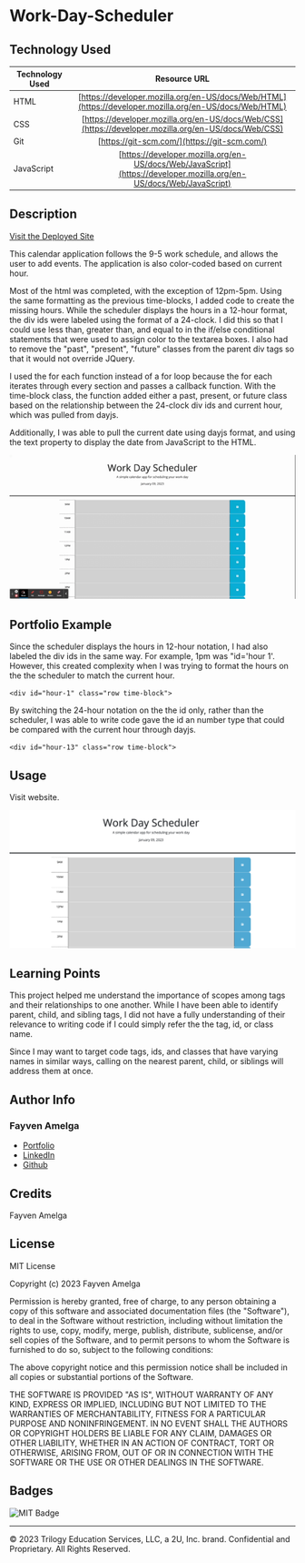# Work-Day-Scheduler

## Technology Used 

| Technology Used         | Resource URL           | 
| ------------- |:-------------:| 
| HTML    | [https://developer.mozilla.org/en-US/docs/Web/HTML](https://developer.mozilla.org/en-US/docs/Web/HTML) | 
| CSS     | [https://developer.mozilla.org/en-US/docs/Web/CSS](https://developer.mozilla.org/en-US/docs/Web/CSS)      |   
| Git | [https://git-scm.com/](https://git-scm.com/)     |    
| JavaScript    | [https://developer.mozilla.org/en-US/docs/Web/JavaScript](https://developer.mozilla.org/en-US/docs/Web/JavaScript) | 

## Description 

[Visit the Deployed Site](https://famelga.github.io/Work-Day-Scheduler/)

This calendar application follows the 9-5 work schedule, and allows the user to add events. The application is also color-coded based on current hour. 

Most of the html was completed, with the exception of 12pm-5pm. Using the same formatting as the previous time-blocks, I added code to create the missing hours. While the scheduler displays the hours in a 12-hour format, the div ids were labeled using the format of a 24-clock. I did this so that I could use less than, greater than, and equal to in the if/else conditional statements that were used to assign color to the textarea boxes. I also had to remove the "past", "present", "future" classes from the parent div tags so that it would not override JQuery.

I used the for each function instead of a for loop because the for each iterates through every section and passes a callback function. With the time-block class, the function added either a past, present, or future class based on the relationship between the 24-clock div ids and current hour, which was pulled from dayjs. 

Additionally, I was able to pull the current date using dayjs format, and using the text property to display the date from JavaScript to the HTML.

![Scheduler Page](./assets/images/Work%20Day%20Scheduler.gif)

## Portfolio Example

Since the scheduler displays the hours in 12-hour notation, I had also labeled the div ids in the same way. For example, 1pm was "id='hour 1'. However, this created complexity when I was trying to format the hours on the the scheduler to match the current hour. 


```function gatherCrit() {
<div id="hour-1" class="row time-block">
```

By switching the 24-hour notation on the the id only, rather than the scheduler, I was able to write code gave the id an number type that could be compared with the current hour through dayjs. 

```
<div id="hour-13" class="row time-block">
```


## Usage 

Visit website.


![Scheduler Homepage](./assets/images/Work%20Day%20Scheduler.jpeg)

## Learning Points 

This project helped me understand the importance of scopes among tags and their relationships to one another. While I have been able to identify parent, child, and sibling tags, I did not have a fully understanding of their relevance to writing code if I could simply refer the the tag, id, or class name. 

Since I may want to target code tags, ids, and classes that have varying names in similar ways, calling on the nearest parent, child, or siblings will address them at once.

## Author Info

### Fayven Amelga 


* [Portfolio](https://famelga.github.io/Portfolio/)
* [LinkedIn](https://www.linkedin.com/in/fayven-amelga-b09b17b6/)
* [Github](https://github.com/famelga)



## Credits

Fayven Amelga




## License

MIT License

Copyright (c) 2023 Fayven Amelga

Permission is hereby granted, free of charge, to any person obtaining a copy
of this software and associated documentation files (the "Software"), to deal
in the Software without restriction, including without limitation the rights
to use, copy, modify, merge, publish, distribute, sublicense, and/or sell
copies of the Software, and to permit persons to whom the Software is
furnished to do so, subject to the following conditions:

The above copyright notice and this permission notice shall be included in all
copies or substantial portions of the Software.

THE SOFTWARE IS PROVIDED "AS IS", WITHOUT WARRANTY OF ANY KIND, EXPRESS OR
IMPLIED, INCLUDING BUT NOT LIMITED TO THE WARRANTIES OF MERCHANTABILITY,
FITNESS FOR A PARTICULAR PURPOSE AND NONINFRINGEMENT. IN NO EVENT SHALL THE
AUTHORS OR COPYRIGHT HOLDERS BE LIABLE FOR ANY CLAIM, DAMAGES OR OTHER
LIABILITY, WHETHER IN AN ACTION OF CONTRACT, TORT OR OTHERWISE, ARISING FROM,
OUT OF OR IN CONNECTION WITH THE SOFTWARE OR THE USE OR OTHER DEALINGS IN THE
SOFTWARE.

## Badges

![MIT Badge](https://img.shields.io/badge/license-MIT-blue)

---

© 2023 Trilogy Education Services, LLC, a 2U, Inc. brand. Confidential and Proprietary. All Rights Reserved.